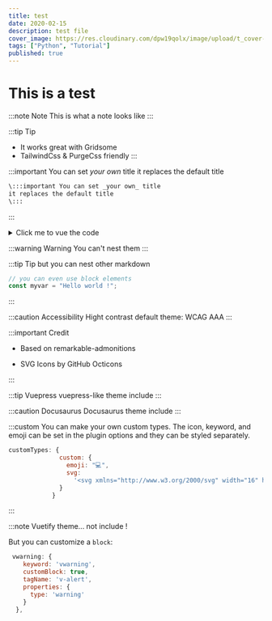 ```yaml
---
title: test
date: 2020-02-15
description: test file
cover_image: https://res.cloudinary.com/dpw19qolx/image/upload/t_cover-image/v1573405573/art-dark-dawn.jpg
tags: ["Python", "Tutorial"]
published: true
---
```


# This is a test

:::note Note
This is what a note looks like
:::

:::tip Tip
- It works great with Gridsome
- TailwindCss & PurgeCss friendly
:::

:::important You can set _your own_ title
it replaces the default title

```md
\:::important You can set _your own_ title
it replaces the default title
\:::
```

:::


<details type="success" class="admonition admonition-details">
<summary>Click me to vue the code</summary>
<div class="admonition-content">

```md
\:::details
This is a details block, which does not work in IE / Edge
\:::
```

</div>
</details>




:::warning Warning
You can't nest them
:::

:::tip Tip
but you can nest other markdown

```javascript
// you can even use block elements
const myvar = "Hello world !";
```

:::

:::caution Accessibility
Hight contrast default theme: WCAG AAA
:::

:::important Credit
+ Based on remarkable-admonitions

+ SVG Icons by GitHub Octicons


:::

:::tip Vuepress
vuepress-like theme include
:::

:::caution Docusaurus
Docusaurus theme include
:::


:::custom
You can make your own custom types. The icon, keyword, and emoji can be set in the plugin options and they can be styled separately.

```js
customTypes: {
              custom: {
                emoji: "💻",
                svg:
                  '<svg xmlns="http://www.w3.org/2000/svg" width="16" height="16" viewBox="0 0 16 16"><path fill-rule="evenodd" d="M15 2H1c-.55 0-1 .45-1 1v9c0 .55.45 1 1 1h5.34c-.25.61-.86 1.39-2.34 2h8c-1.48-.61-2.09-1.39-2.34-2H15c.55 0 1-.45 1-1V3c0-.55-.45-1-1-1zm0 9H1V3h14v8z"></path></svg>'
              }
            }
```

:::


:::note
Vuetify theme... not include !

But you can customize a `block`:

```js
 vwarning: {
    keyword: 'vwarning',
    customBlock: true,
    tagName: 'v-alert',
    properties: {
      type: 'warning'
    }
  },

```